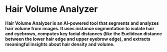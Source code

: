 # Hair Volume Analyzer

#### Hair Volume Analyzer is an AI-powered tool that segments and analyzes hair volume from images. It uses instance segmentation to isolate hair and eyebrows, computes key facial distances (like the Euclidean distance between the lower hair edge and upper eyebrow edge), and extracts meaningful insights about hair density and volume.
